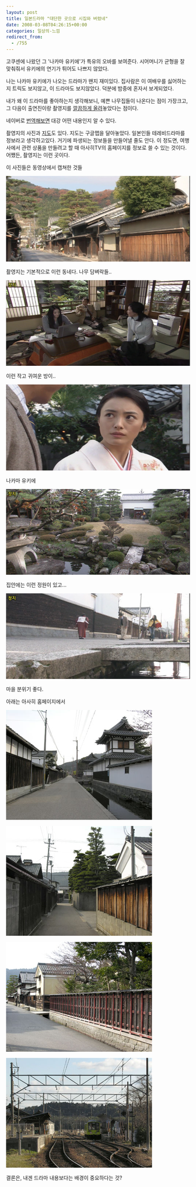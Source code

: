 ```yaml
---
layout: post
title: 일본드라마 "대단한 곳으로 시집와 버렸네"
date: 2008-03-08T04:26:15+00:00
categories: 일상의-느낌
redirect_from:
  - /755
---
```


고쿠센에 나왔던 그 '나카마 유키에'가 특유의 오바를 보여준다. 시어머니가 균형을 잘 맞춰줘서 유키에의 연기가 튀어도 나쁘지 않았다.

나는 나카마 유키에가 나오는 드라마가 왠지 재미있다. 집사람은 이 여배우를 싫어하는지 트릭도 보지않고, 이 드라마도 보지않았다. 덕분에 밤중에 혼자서 보게되었다.

 

내가 왜 이 드라마를 좋아하는지 생각해보니, 예쁜 나무집들이 나온다는 점이 가장크고, 그 다음이 출연진이랑 촬영지를 <a href="http://loca.ash.jp/info/2007/d200701_erayome.htm" target="_blank">깔끔하게 올려</a>놓았다는 점이다.

네이버로 <a href="http://j2k.naver.com/j2k_frame.php/korean/loca.ash.jp/info/2007/d200701_erayome.htm" target="_blank">번역해보면</a> 대강 어떤 내용인지 알 수 있다.

촬영지의 사진과 <a href="http://loca.ash.jp/cgi/googlemap.cgi?nw=12655000&amp;ew=49025000" target="_blank">지도</a>도 있다. 지도는 구글맵을 달아놓았다. 일본인들 테레비드라마를 정보라고 생각하고있다. 거기에 파생되는 정보들을 만들어낼 줄도 안다. 이 정도면, 여행사에서 관련 상품을 만들려고 할 때 아사히TV의 홈페이지를 정보로 쓸 수 있는 것이다. 어쨌든, 촬영지는 이런 곳이다.

이 사진들은 동영상에서 캡쳐한 것들

 

![ ](/assets/media/uploads_2008_03_エラいところに嫁いでしまった！-第01話.avi-1.png)

촬영지는 기본적으로 이런 동네다. 나무 담벼락들..

 

 

![ ](/assets/media/uploads_2008_03_エラいところに嫁いでしまった！-第01話.avi-6.png)

이런 작고 귀여운 방이..

 

 

![ ](/assets/media/uploads_2008_03_エラいところに嫁いでしまった！-第01話.avi-4.png)

나카마 유키에

 

![ ](/assets/media/uploads_2008_03_エラいところに嫁いでしまった！-第01話.avi-3.png)

집안에는 이런 정원이 있고...

 

 

![ ](/assets/media/uploads_2008_03_エラいところに嫁いでしまった！-第01話.avi-2.png)

마을 분위기 좋다.

 

 

아래는 아사히 홈페이지에서

![ ](/assets/media/uploads_1_hk1.jpg)

![ ](/assets/media/uploads_1_jk3.jpg)

![ ](/assets/media/uploads_1_jk2.jpg)

![ ](/assets/media/uploads_1_jk1.jpg)

 

결론은, 내겐 드라마 내용보다는 배경이 중요하다는 것?
